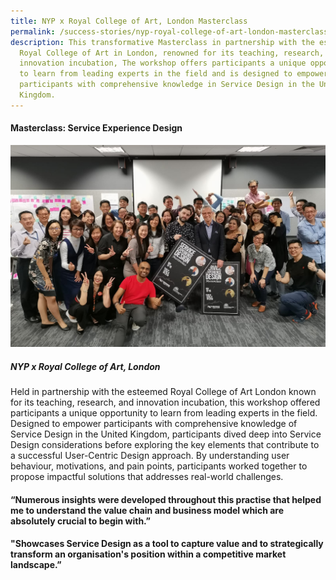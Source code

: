 ```yaml
---
title: NYP x Royal College of Art, London Masterclass
permalink: /success-stories/nyp-royal-college-of-art-london-masterclass/
description: This transformative Masterclass in partnership with the esteemed
  Royal College of Art in London, renowned for its teaching, research, and
  innovation incubation, The workshop offers participants a unique opportunity
  to learn from leading experts in the field and is designed to empower
  participants with comprehensive knowledge in Service Design in the United
  Kingdom.
---
```

#### **Masterclass: Service Experience Design**

![](/images/Stories/stories_masterclass%20service%20experience%20design.jpg)

##### **NYP x Royal College of Art, London**

Held in partnership with the esteemed Royal College of Art London known for its teaching, research, and innovation incubation, this workshop offered participants a unique opportunity to learn from leading experts in the field. Designed to empower participants with comprehensive knowledge of Service Design in the United Kingdom, participants dived deep into Service Design considerations before exploring the key elements that contribute to a successful User-Centric Design approach. By understanding user behaviour, motivations, and pain points, participants worked together to propose impactful solutions that addresses real-world challenges.

#### <b>“Numerous insights were developed throughout this practise that helped me to understand the value chain and business model which are absolutely crucial to begin with.”</b>

#### <b>"Showcases Service Design as a tool to capture value and to strategically transform an organisation's position within a competitive market landscape.”</b>
